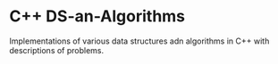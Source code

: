 # C++ DS-an-Algorithms
Implementations of various data structures adn algorithms in C++ with descriptions of problems.
